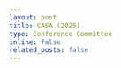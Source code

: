```yaml
---
layout: post
title: CASA (2025)
type: Conference Committee
inline: false
related_posts: false
---
```

